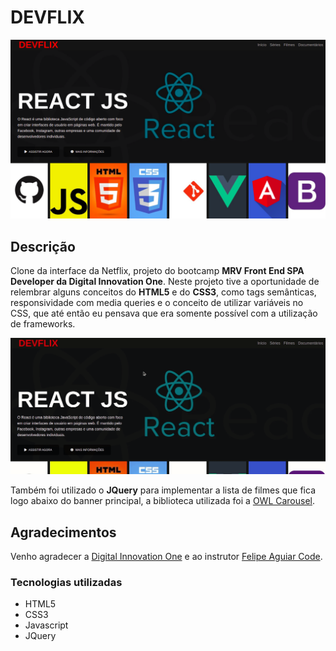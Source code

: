 # DEVFLIX

![Devflix](printscreen/devflix.png)

## Descrição

Clone da interface da Netflix, projeto do bootcamp **MRV Front End SPA Developer da Digital Innovation One**. Neste projeto tive a oportunidade de relembrar alguns conceitos do **HTML5** e do **CSS3**, como tags semânticas, responsividade com media queries e o conceito de utilizar variáveis no CSS, que até então eu pensava que era somente possível com a utilização de frameworks.

![devflix](printscreen/gif-home.gif)

Também foi utilizado o **JQuery** para implementar a lista de filmes que fica logo abaixo do banner principal, a biblioteca utilizada foi a [OWL Carousel](https://owlcarousel2.github.io/OwlCarousel2/).

## Agradecimentos

Venho agradecer a [Digital Innovation One](https://digitalinnovation.one/) e ao instrutor [Felipe Aguiar Code](https://github.com/felipeAguiarCode).

### Tecnologias utilizadas

- HTML5
- CSS3
- Javascript
- JQuery
